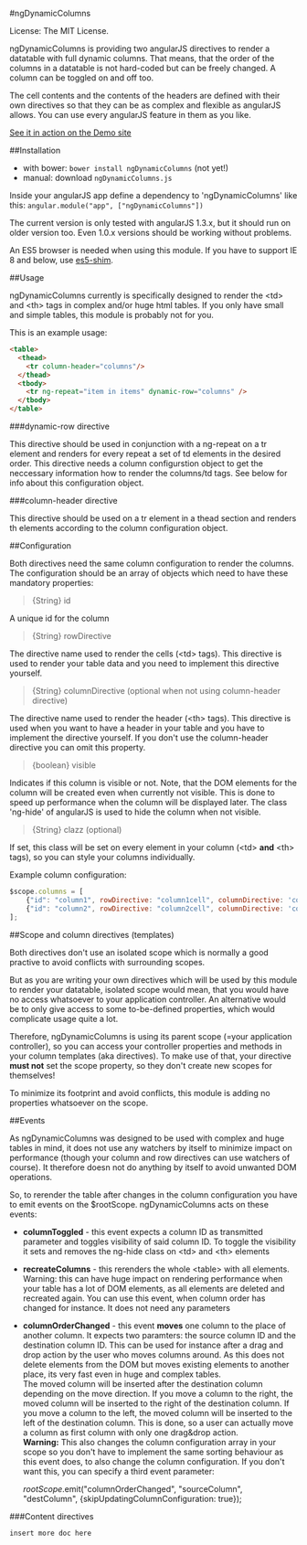 #ngDynamicColumns

License: The MIT License.

ngDynamicColumns is providing two angularJS directives to render a datatable with full dynamic columns. That means, that
the order of the columns in a datatable is not hard-coded but can be freely changed. A column can be toggled on and off
too.

The cell contents and the contents of the headers are defined with their own directives so that they can be as complex
and flexible as angularJS allows. You can use every angularJS feature in them as you like.

[See it in action on the Demo site](http://marcorinck.github.io/ngDynamicColumns/)

##Installation

* with bower: `bower install ngDynamicColumns` (not yet!)
* manual: download `ngDynamicColumns.js`

Inside your angularJS app define a dependency to 'ngDynamicColumns' like this: `angular.module("app", ["ngDynamicColumns"])`

The current version is only tested with angularJS 1.3.x, but it should run on older version too. Even 1.0.x versions
should be working without problems.

An ES5 browser is needed when using this module. If you have to support IE 8 and below, use
[es5-shim](https://github.com/es-shims/es5-shim).

##Usage

ngDynamicColumns currently is specifically designed to render the &lt;td&gt; and &lt;th&gt; tags in complex and/or
huge html tables. If you only have small and simple tables, this module is probably not for you.

This is an example usage:

````html
<table>
  <thead>
    <tr column-header="columns"/>
  </thead>
  <tbody>
    <tr ng-repeat="item in items" dynamic-row="columns" />
  </tbody>
</table>
````


###dynamic-row directive

This directive should be used in conjunction with a ng-repeat on a tr element and renders for every repeat a set of
td elements in the desired order. This directive needs a column configurstion object to get the neccessary information
how to render the columns/td tags. See below for info about this configuration object.

###column-header directive

This directive should be used on a tr element in a thead section and renders th elements according to the column
configuration object.

##Configuration

Both directives need the same column configuration to render the columns. The configuration should be an array of objects
which need to have these mandatory properties:

>{String} id

  A unique id for the column

>{String} rowDirective

  The directive name used to render the cells (&lt;td&gt; tags). This directive is used to render your table data and you need
  to implement this directive yourself.

>{String} columnDirective (optional when not using column-header directive)

  The directive name used to render the header (&lt;th&gt; tags). This directive is used when you want to have a header in
   your table and you have to implement the directive yourself. If you don't use the column-header directive you can omit
   this property.

>{boolean} visible

  Indicates if this column is visible or not. Note, that the DOM elements for the column will be created even when
  currently not visible. This is done to speed up performance when the column will be displayed later.
  The class 'ng-hide' of angularJS is used to hide the column when not visible.


>{String} clazz (optional)

  If set, this class will be set on every element in your column (&lt;td&gt; __and__ &lt;th&gt; tags), so you can style
  your columns individually.


Example column configuration:

````javascript
$scope.columns = [
    {"id": "column1", rowDirective: "column1cell", columnDirective: 'column1header', visible: true, clazz: 'column1class'},
    {"id": "column2", rowDirective: "column2cell", columnDirective: 'column2header', visible: false, clazz: 'column2class'},
];

````

##Scope and column directives (templates)

  Both directives don't use an isolated scope which is normally a good practive to avoid conflicts with surrounding
  scopes.

  But as you are writing your own directives which will be used by this module to render your datatable, isolated
  scope would mean, that you would have no access whatsoever to your application controller. An alternative would be
  to only give access to some to-be-defined properties, which would complicate usage quite a lot.

  Therefore, ngDynamicColumns is using its parent scope (=your application controller), so you can access your
  controller properties and methods in your column templates (aka directives). To make use of that, your directive
  __must not__ set the scope property, so they don't create new scopes for themselves!

  To minimize its footprint and avoid conflicts, this module is adding no properties whatsoever on the scope.


##Events

As ngDynamicColumns was designed to be used with complex and huge tables in mind, it does not use any watchers by itself
to minimize impact on performance (though your column and row directives can use watchers of course). It therefore doesn
not do anything by itself to avoid unwanted DOM operations.

So, to rerender the table after changes in the column configuration you have to emit events on the $rootScope.
ngDynamicColumns acts on these events:

* __columnToggled__ - this event expects a column ID as transmitted parameter and toggles visibility of said column ID.
 To toggle the visibility it sets and removes the ng-hide class on &lt;td&gt; and &lt;th&gt; elements
* __recreateColumns__ - this rerenders the whole &lt;table&gt; with all elements. Warning: this can have huge impact on
 rendering performance when your table has a lot of DOM elements, as all elements are deleted and recreated again. You
 can use this event, when column order has changed for instance. It does not need any parameters
* __columnOrderChanged__ - this event __moves__ one column to the place of another column. It expects two paramters: the
 source column ID and the destination column ID. This can be used for instance after a drag and drop action by the user
 who moves columns around. As this does not delete elements from the DOM but moves existing elements to another place, its
 very fast even in huge and complex tables.<br />
 The moved column will be inserted after the destination column depending on the move direction. If you move
 a column to the right, the moved column will be inserted to the right of the destination column. If you move
 a column to the left, the moved column will be inserted to the left of the destination column. This is done, so a
 user can actually move a column as first column with only one drag&drop action.<br />
 __Warning:__ This also changes the column configuration array in your scope so you don't have to implement the same
 sorting behaviour as this event does, to also change the column configuration. If you don't want this, you can specify
 a third event parameter:

 	$rootScope.$emit("columnOrderChanged", "sourceColumn", "destColumn", {skipUpdatingColumnConfiguration: true});

###Content directives

`insert more doc here`